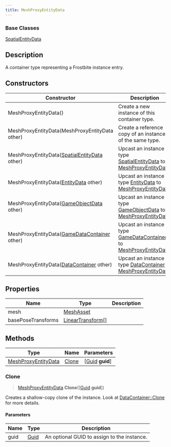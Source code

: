 ```yaml
---
title: MeshProxyEntityData
---
```

### Base Classes

[SpatialEntityData](SpatialEntityData)

## Description

A container type representing a Frostbite instance entry.

## Constructors

| Constructor                                                                    | Description                                                                                                                   |
| ------------------------------------------------------------------------------ | ----------------------------------------------------------------------------------------------------------------------------- |
| MeshProxyEntityData()                                                          | Create a new instance of this container type.                                                                                 |
| MeshProxyEntityData(MeshProxyEntityData other)                                 | Create a reference copy of an instance of the same type.                                                                      |
| MeshProxyEntityData([SpatialEntityData](SpatialEntityData) other)              | Upcast an instance of type [SpatialEntityData](SpatialEntityData) to [MeshProxyEntityData](MeshProxyEntityData).              |
| MeshProxyEntityData([EntityData](EntityData) other)                            | Upcast an instance of type [EntityData](EntityData) to [MeshProxyEntityData](MeshProxyEntityData).                            |
| MeshProxyEntityData([GameObjectData](GameObjectData) other)                    | Upcast an instance of type [GameObjectData](GameObjectData) to [MeshProxyEntityData](MeshProxyEntityData).                    |
| MeshProxyEntityData([GameDataContainer](GameDataContainer) other)              | Upcast an instance of type [GameDataContainer](GameDataContainer) to [MeshProxyEntityData](MeshProxyEntityData).              |
| MeshProxyEntityData([DataContainer](/vext/ref/shared/class/datacontainer) other) | Upcast an instance of type [DataContainer](/vext/ref/shared/class/datacontainer) to [MeshProxyEntityData](MeshProxyEntityData). |

## Properties

| Name               | Type                                                        | Description |
| ------------------ | ----------------------------------------------------------- | ----------- |
| mesh               | [MeshAsset](MeshAsset)                                      |             |
| basePoseTransforms | [LinearTransform](/vext/ref/shared/class/lineartransform)\[\] |             |

## Methods

| Type                                       | Name            | Parameters                                     |
| ------------------------------------------ | --------------- | ---------------------------------------------- |
| [MeshProxyEntityData](MeshProxyEntityData) | [Clone](#clone) | \[[Guid](/vext/ref/shared/class/guid) **guid**\] |

### Clone

> [MeshProxyEntityData](MeshProxyEntityData) **Clone**(\[[Guid](/vext/ref/shared/class/guid) **guid**\])

Creates a shallow-copy clone of the instance. Look at [DataContainer::Clone](/vext/ref/shared/class/datacontainer#clone) for more details.

#### Parameters

| Name | Type         | Description                                 |
| ---- | ------------ | ------------------------------------------- |
| guid | [Guid](Guid) | An optional GUID to assign to the instance. |
